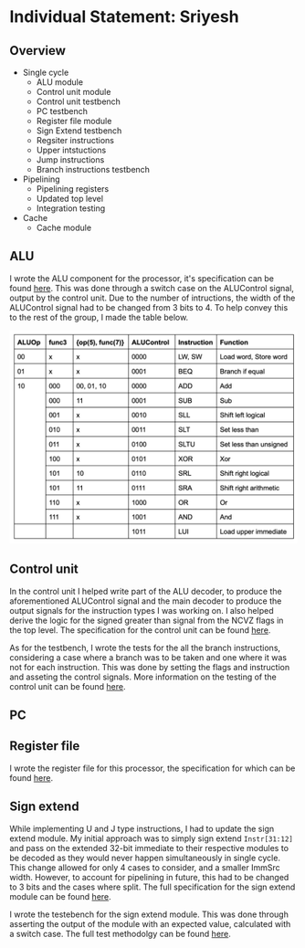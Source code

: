 # Individual Statement: Sriyesh

## Overview 
- Single cycle 
    - ALU module
    - Control unit module 
    - Control unit testbench
    - PC testbench 
    - Register file module
    - Sign Extend testbench 
    - Regsiter instructions 
    - Upper intstuctions 
    - Jump instructions 
    - Branch instructions testbench 
- Pipelining 
    - Pipelining registers 
    - Updated top level 
    - Integration testing 
- Cache 
    - Cache module 


## ALU 

I wrote the ALU component for the processor, it's specification can be found [here](/rtl/alu/readme.md). This was done through a switch case on the ALUControl signal, output by the control unit. Due to the number of intructions, the width of the ALUControl signal had to be changed from 3 bits to 4. To help convey this to the rest of the group, I made the table below. 

![](/images/ALU_decoder.png) 


## Control unit 

In the control unit I helped write part of the ALU decoder, to produce the aforementioned ALUControl signal and the main decoder to produce the output signals for the instruction types I was working on. I also helped derive the logic for the signed greater than signal from the NCVZ flags in the top level. The specification for the control unit can be found [here](/rtl/control_unit/readme.md). 

As for the testbench, I wrote the tests for the all the branch instructions, considering a case where a branch was to be taken and one where it was not for each instruction. This was done by setting the flags and instruction and asseting the control signals. More information on the testing of the control unit can be found [here](/testbench/control_unit/readme.md). 

## PC

## Register file

I wrote the register file for this processor, the specification for which can be found [here](/rtl/reg_file/readme.md). 

## Sign extend 

While implementing U and J type instructions, I had to update the sign extend module. My initial approach was to simply sign extend `Instr[31:12]` and pass on the extended 32-bit immediate to their respective modules to be decoded as they would never happen simultaneously in single cycle. This change allowed for only 4 cases to consider, and a smaller ImmSrc width. However, to account for pipelining in future, this had to be changed to 3 bits and the cases where split. The full specification for the sign extend module can be found [here](/rtl/sign_extend/readme.md). 

I wrote the testebench for the sign extend module. This was done through asserting the output of the module with an expected value, calculated with a switch case. The full test methodolgy can be found [here](/testbench/sign_extend/readme.md). 

